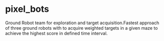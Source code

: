 pixel_bots
==========

Ground Robot team for exploration and target acquisition.Fastest approach of three ground robots with to acquire weighted targets in a given maze to achieve the highest score in defined time interval.
